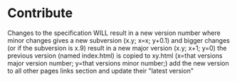# Contribute

Changes to the specification WILL result in a new version number where minor changes gives a new subversion (x.y; x=x; y+0.1) and bigger changes (or if the subversion is x.9) result in a new major version (x.y; x+1; y=0) the previous version (named index.html) is copied to xy.html (x=that versions major version number; y=that versions minor number;) add the new version to all other pages links section and update their "latest version"